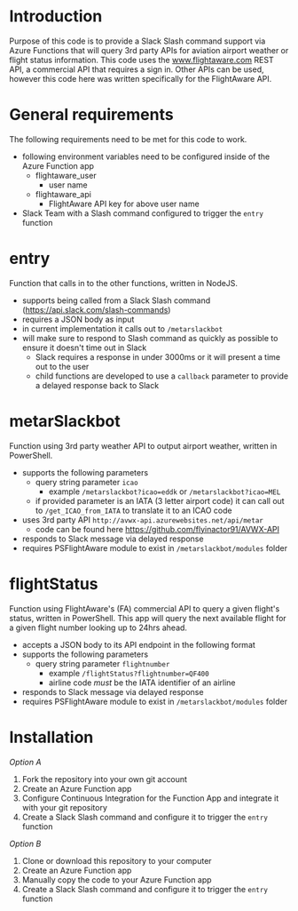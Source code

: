 # Introduction
Purpose of this code is to provide a Slack Slash command support via Azure Functions that will query 3rd party APIs for aviation airport weather or flight status information.
This code uses the www.flightaware.com REST API, a commercial API that requires a sign in. Other APIs can be used, however this code here was written specifically for the FlightAware API.

# General requirements

The following requirements need to be met for this code to work.
- following environment variables need to be configured inside of the Azure Function app
  - flightaware_user
    - user name 
  - flightaware_api
    - FlightAware API key for above user name
- Slack Team with a Slash command configured to trigger the `entry` function 

# entry
Function that calls in to the other functions, written in NodeJS.

- supports being called from a Slack Slash command (<https://api.slack.com/slash-commands>)
- requires a JSON body as input
- in current implementation it calls out to `/metarslackbot`
- will make sure to respond to Slash command as quickly as possible to ensure it doesn't time out in Slack
  - Slack requires a response in under 3000ms or it will present a time out to the user
  - child functions are developed to use a `callback` parameter to provide a delayed response back to Slack

# metarSlackbot
Function using 3rd party weather API to output airport weather, written in PowerShell.
- supports the following parameters
  - query string parameter `icao`
    - example `/metarslackbot?icao=eddk` or `/metarslackbot?icao=MEL` 
  - if provided parameter is an IATA (3 letter airport code) it can call out to `/get_ICAO_from_IATA` to translate it to an ICAO code
- uses 3rd party API `http://avwx-api.azurewebsites.net/api/metar`
  - code can be found here <https://github.com/flyinactor91/AVWX-API>
- responds to Slack message via delayed response
- requires PSFlightAware module to exist in `/metarslackbot/modules` folder

# flightStatus
Function using FlightAware's (FA) commercial API to query a given flight's status, written in PowerShell.
This app will query the next available flight for a given flight number looking up to 24hrs ahead.

- accepts a JSON body to its API endpoint in the following format
- supports the following parameters
  - query string parameter `flightnumber`
    - example `/flightStatus?flightnumber=QF400` 
    - airline code *must* be the IATA identifier of an airline
- responds to Slack message via delayed response
- requires PSFlightAware module to exist in `/metarslackbot/modules` folder

# Installation

*Option A*
1. Fork the repository into your own git account
2. Create an Azure Function app
3. Configure Continuous Integration for the Function App and integrate it with your git repository
4. Create a Slack Slash command and configure it to trigger the `entry` function

*Option B*
1. Clone or download this repository to your computer
2. Create an Azure Function app
3. Manually copy the code to your Azure Function app
4. Create a Slack Slash command and configure it to trigger the `entry` function